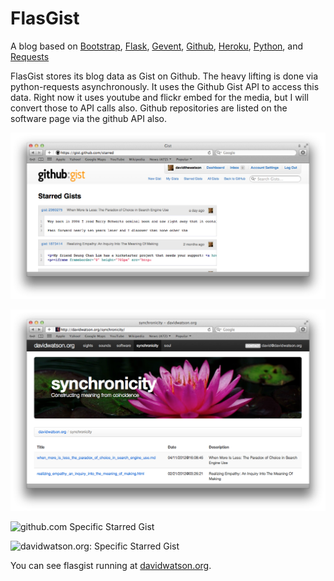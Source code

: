 # FlasGist

A blog based on <a href="http://twitter.github.com/bootstrap/">Bootstrap</a>, <a href="http://flask.pocoo.org/">Flask</a>, <a href="http://www.gevent.org/">Gevent</a>, <a href="https://github.com/">Github</a>, <a href="http://www.heroku.com/">Heroku</a>, <a href="http://python.org/">Python</a>, and <a href="http://docs.python-requests.org/en/latest/index.html">Requests</a>

FlasGist stores its blog data as Gist on Github. The heavy lifting is done via python-requests asynchronously. It uses the Github Gist API to access this data. Right now it uses youtube and flickr embed for the media, but I will convert those to API calls also. Github repositories are listed on the software page via the github API also.

![github.com: List of Starred Gists](https://github.com/davidthewatson/flasgist/raw/master/screenshots/github-listofstarredgists.png)

![davidwatson.org: List of Starred Gists](https://github.com/davidthewatson/flasgist/raw/master/screenshots/davidwatsonorg-listofstarredgists.png)

![github.com Specific Starred Gist](https://github.com/davidthewatson/flasgist/raw/master/screenshots/github-listofspecificgist.png)

![davidwatson.org: Specific Starred Gist](https://github.com/davidthewatson/flasgist/raw/master/screenshots/davidwatsonorg-specificgist.png)

You can see flasgist running at <a href="http://davidwatson.org/">davidwatson.org</a>.